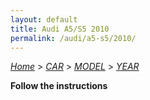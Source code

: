 ```yaml
---
layout: default
title: Audi A5/S5 2010
permalink: /audi/a5-s5/2010/
---
```

[*Home*](/) > [*CAR*](/car/) > [*MODEL*](/car/model/) > [*YEAR*](/car/model/year/)

**Follow the instructions**